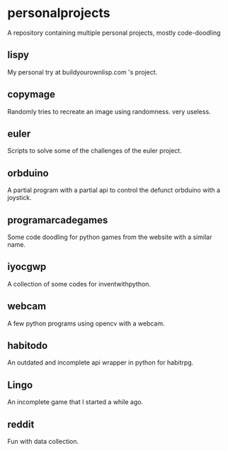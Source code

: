 # personalprojects
A repository containing multiple personal projects, mostly code-doodling

## lispy

My personal try at buildyourownlisp.com 's project.

## copymage

Randomly tries to recreate an image using randomness. very useless.

## euler

Scripts to solve some of the challenges of the euler project.

## orbduino

A partial program with a partial api to control the defunct orbduino with a joystick.

## programarcadegames

Some code doodling for python games from the website with a similar name.

## iyocgwp

A collection of some codes for inventwithpython.

## webcam

A few python programs using opencv with a webcam.

## habitodo

An outdated and incomplete api wrapper in python for habitrpg.

## Lingo

An incomplete game that I started a while ago.

## reddit

Fun with data collection.
